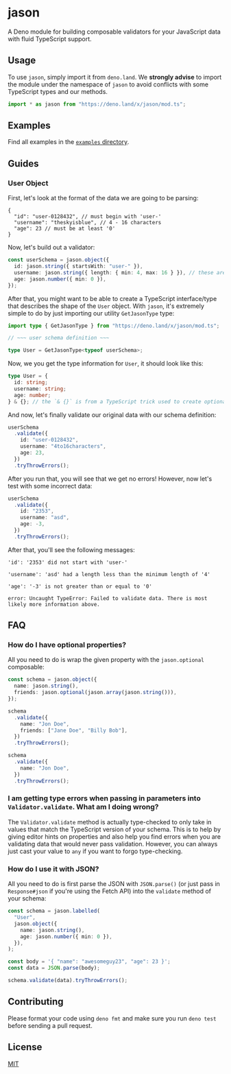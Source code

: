 # jason

A Deno module for building composable validators for your JavaScript data with
fluid TypeScript support.

## Usage

To use `jason`, simply import it from `deno.land`. We **strongly advise** to
import the module under the namespace of `jason` to avoid conflicts with some
TypeScript types and our methods.

```ts
import * as jason from "https://deno.land/x/jason/mod.ts";
```

## Examples

Find all examples in the [`examples` directory](./examples).

## Guides

### User Object

First, let's look at the format of the data we are going to be parsing:

```jsonc
{
  "id": "user-0128432", // must begin with 'user-'
  "username": "theskyisblue", // 4 - 16 characters
  "age": 23 // must be at least '0'
}
```

Now, let's build out a validator:

```ts
const userSchema = jason.object({
  id: jason.string({ startsWith: "user-" }),
  username: jason.string({ length: { min: 4, max: 16 } }), // these are inclusive
  age: jason.number({ min: 0 }),
});
```

After that, you might want to be able to create a TypeScript interface/type that
describes the shape of the `User` object. With `jason`, it's extremely simple to
do by just importing our utility `GetJasonType` type:

```ts
import type { GetJasonType } from "https://deno.land/x/jason/mod.ts";

// ~~~ user schema definition ~~~

type User = GetJasonType<typeof userSchema>;
```

Now, we you get the type information for `User`, it should look like this:

```ts
type User = {
  id: string;
  username: string;
  age: number;
} & {}; // the `& {}` is from a TypeScript trick used to create optional properties
```

And now, let's finally validate our original data with our schema definition:

```ts
userSchema
  .validate({
    id: "user-0128432",
    username: "4to16characters",
    age: 23,
  })
  .tryThrowErrors();
```

After you run that, you will see that we get no errors! However, now let's test
with some incorrect data:

```ts
userSchema
  .validate({
    id: "2353",
    username: "asd",
    age: -3,
  })
  .tryThrowErrors();
```

After that, you'll see the following messages:

```
'id': '2353' did not start with 'user-'

'username': 'asd' had a length less than the minimum length of '4'

'age': '-3' is not greater than or equal to '0'

error: Uncaught TypeError: Failed to validate data. There is most likely more information above.
```

## FAQ

### How do I have optional properties?

All you need to do is wrap the given property with the `jason.optional`
composable:

```ts
const schema = jason.object({
  name: jason.string(),
  friends: jason.optional(jason.array(jason.string())),
});

schema
  .validate({
    name: "Jon Doe",
    friends: ["Jane Doe", "Billy Bob"],
  })
  .tryThrowErrors();

schema
  .validate({
    name: "Jon Doe",
  })
  .tryThrowErrors();
```

### I am getting type errors when passing in parameters into `Validator.validate`. What am I doing wrong?

The `Validator.validate` method is actually type-checked to only take in values
that match the TypeScript version of your schema. This is to help by giving
editor hints on properties and also help you find errors when you are validating
data that would never pass validation. However, you can always just cast your
value to `any` if you want to forgo type-checking.

### How do I use it with JSON?

All you need to do is first parse the JSON with `JSON.parse()` (or just pass in
`Response#json` if you're using the Fetch API) into the `validate` method of
your schema:

```ts
const schema = jason.labelled(
  "User",
  jason.object({
    name: jason.string(),
    age: jason.number({ min: 0 }),
  }),
);

const body = '{ "name": "awesomeguy23", "age": 23 }';
const data = JSON.parse(body);

schema.validate(data).tryThrowErrors();
```

## Contributing

Please format your code using `deno fmt` and make sure you run `deno test`
before sending a pull request.

## License

[MIT](./LICENSE)
